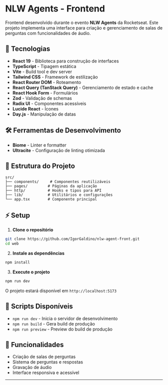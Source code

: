# NLW Agents - Frontend

Frontend desenvolvido durante o evento **NLW Agents** da Rocketseat. Este projeto implementa uma interface para criação e gerenciamento de salas de perguntas com funcionalidades de áudio.

## 🚀 Tecnologias

- **React 19** - Biblioteca para construção de interfaces
- **TypeScript** - Tipagem estática
- **Vite** - Build tool e dev server
- **Tailwind CSS** - Framework de estilização
- **React Router DOM** - Roteamento
- **React Query (TanStack Query)** - Gerenciamento de estado e cache
- **React Hook Form** - Formulários
- **Zod** - Validação de schemas
- **Radix UI** - Componentes acessíveis
- **Lucide React** - Ícones
- **Day.js** - Manipulação de datas

## 🛠️ Ferramentas de Desenvolvimento

- **Biome** - Linter e formatter
- **Ultracite** - Configuração de linting otimizada

## 📁 Estrutura do Projeto

```
src/
├── components/     # Componentes reutilizáveis
├── pages/         # Páginas da aplicação
├── http/          # Hooks e tipos para API
├── lib/           # Utilitários e configurações
└── app.tsx        # Componente principal
```

## ⚡ Setup

1. **Clone o repositório**

```bash
git clone https://github.com/IgorGaldino/nlw-agent-front.git
cd web
```

2. **Instale as dependências**

```bash
npm install
```

3. **Execute o projeto**

```bash
npm run dev
```

O projeto estará disponível em `http://localhost:5173`

## 📜 Scripts Disponíveis

- `npm run dev` - Inicia o servidor de desenvolvimento
- `npm run build` - Gera build de produção
- `npm run preview` - Preview do build de produção

## 🎯 Funcionalidades

- Criação de salas de perguntas
- Sistema de perguntas e respostas
- Gravação de áudio
- Interface responsiva e acessível

---
